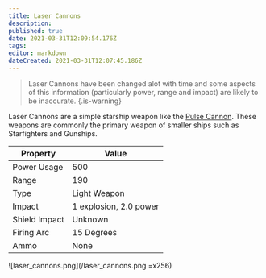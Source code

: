 ```yaml
---
title: Laser Cannons
description: 
published: true
date: 2021-03-31T12:09:54.176Z
tags: 
editor: markdown
dateCreated: 2021-03-31T12:07:45.186Z
---
```


> Laser Cannons have been changed alot with time and some aspects of this information (particularly power, range and impact) are likely to be inaccurate.
{.is-warning}

Laser Cannons are a simple starship weapon like the [Pulse Cannon](/starships/weapons/pulse-cannons). These weapons are commonly the primary weapon of smaller ships such as Starfighters and Gunships.

|Property|Value|
|---|---|
|Power Usage|500|
|Range|190|
|Type|Light Weapon|
|Impact|1 explosion, 2.0 power|
|Shield Impact|Unknown|
|Firing Arc|15 Degrees|
|Ammo|None|

![laser_cannons.png](/laser_cannons.png =x256)